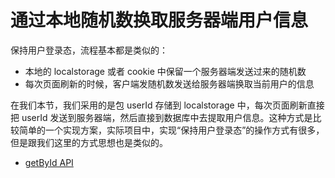 # 通过本地随机数换取服务器端用户信息

保持用户登录态，流程基本都是类似的：
- 本地的 localstorage 或者 cookie 中保留一个服务器端发送过来的随机数
- 每次页面刷新的时候，客户端发随机数发送给服务器端换取当前用户的信息

在我们本节，我们采用的是包 userId 存储到 localstorage 中，每次页面刷新直接把 userId 发送到服务器端，然后直接到数据库中去提取用户信息。这种方式是比较简单的一个实现方案，实际项目中，实现“保持用户登录态”的操作方式有很多，但是跟我们这里的方式思想也是类似的。


- [getById API](https://github.com/happypeter/aa-journey-demo/commit/858a39464ab47c03c476e4662929677fa48bcc22)
